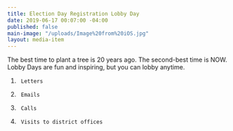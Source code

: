 ```yaml
---
title: Election Day Registration Lobby Day
date: 2019-06-17 00:07:00 -04:00
published: false
main-image: "/uploads/Image%20from%20iOS.jpg"
layout: media-item
---
```


The best time to plant a tree is 20 years ago.  The second-best time is NOW.
Lobby Days are fun and inspiring, but you can lobby anytime.
1.      Letters
2.      Emails
3.      Calls
4.      Visits to district offices
